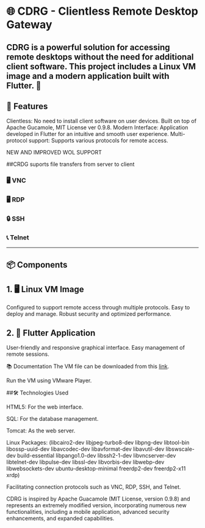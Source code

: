# 🌐 CDRG - Clientless Remote Desktop Gateway

## CDRG is a powerful solution for accessing remote desktops without the need for additional client software. This project includes a Linux VM image and a modern application built with Flutter. 🎉

## 🚀 Features
Clientless: No need to install client software on user devices.
Built on top of Apache Gucamole, MIT License ver 0.9.8. 
Modern Interface: Application developed in Flutter for an intuitive and smooth user experience.
Multi-protocol support: Supports various protocols for remote access.

NEW AND IMPROVED WOL SUPPORT

##CRDG suports file transfers from server to client

###  🖥️ VNC
###  🖥️ RDP
###  🔒 SSH
###  📞 Telnet
--------------------------------------------------
##  📦 Components

## 1. 🖥️ Linux VM Image
Configured to support remote access through multiple protocols.
Easy to deploy and manage.
Robust security and optimized performance.

## 2. 📱 Flutter Application
User-friendly and responsive graphical interface.
Easy management of remote sessions.


📚 Documentation
The VM file can be downloaded from this [link](https://drive.google.com/drive/folders/1sXhh3tXoJFv_ORaoZB0gsEsxQGFSKaSt?usp=sharing).

Run the VM using VMware Player.

##🛠️ Technologies Used

HTML5: For the web interface.
    
SQL: For the database management.
    
Tomcat: As the web server.
    
Linux Packages: 
(libcairo2-dev libjpeg-turbo8-dev libpng-dev libtool-bin libossp-uuid-dev libavcodec-dev  libavformat-dev libavutil-dev libswscale-dev build-essential libpango1.0-dev libssh2-1-dev libvncserver-dev libtelnet-dev libpulse-dev libssl-dev libvorbis-dev libwebp-dev libwebsockets-dev ubuntu-desktop-minimal freerdp2-dev freerdp2-x11 xrdp)


Facilitating connection protocols such as VNC, RDP, SSH, and Telnet.

CDRG is inspired by Apache Guacamole (MIT License, version 0.9.8) and represents an extremely modified version, incorporating numerous new functionalities, including a mobile application, advanced security enhancements, and expanded capabilities.
